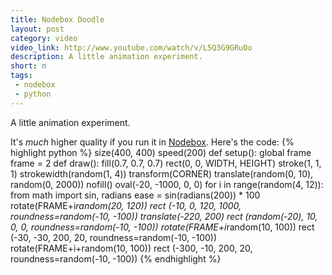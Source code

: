```yaml
---
title: Nodebox Doodle
layout: post
category: video
video_link: http://www.youtube.com/watch/v/L5Q3G9GRuOo
description: A little animation experiment.
short: n
tags:
 - nodebox
 - python
---
```

A little animation experiment.

It's _much_ higher quality if you run it in [Nodebox][1]. Here's the code:
{% highlight python %}
size(400, 400)
speed(200)
def setup():
    global frame
    frame = 2
def draw():
    fill(0.7, 0.7, 0.7)
    rect(0, 0, WIDTH, HEIGHT)
    stroke(1, 1, 1)
    strokewidth(random(1, 4))
    transform(CORNER)
    translate(random(0, 10), random(0, 2000))
    nofill()
    oval(-20, -1000, 0, 0)
    for i in range(random(4, 12)):
        from math import sin, radians
        ease = sin(radians(200)) * 100
        rotate(FRAME+i*random(20, 120))
        rect (-10, 0, 120, 1000, roundness=random(-10, -100))
        translate(-220, 200)
        rect (random(-20), 10, 0, 0, roundness=random(-10, -100))
        rotate(FRAME+i*random(10, 100))
        rect (-30, -30, 200, 20, roundness=random(-10, -100))
        rotate(FRAME+i+random(10, 100))
        rect (-300, -10, 200, 20, roundness=random(-10, -100))
{% endhighlight %}

[1]:http://nodebox.net
